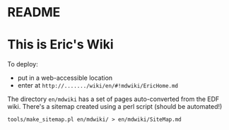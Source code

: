 README
======

# This is Eric's Wiki

To deploy:

* put in a web-accessible location
* enter at `http://......./wiki/en/#!mdwiki/EricHome.md`

The directory `en/mdwiki` has a set of pages auto-converted from the EDF wiki.
There's a sitemap created using a perl script (should be automated!)

```
tools/make_sitemap.pl en/mdwiki/ > en/mdwiki/SiteMap.md 
```


